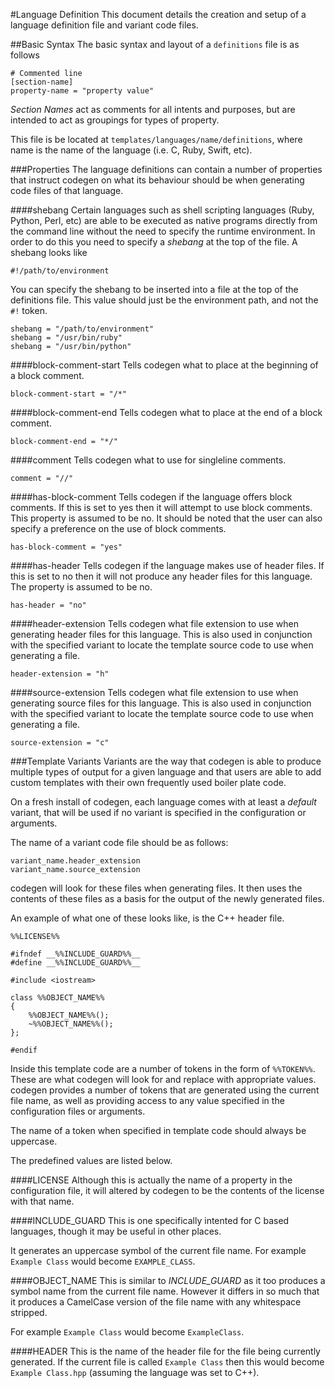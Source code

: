 #Language Definition
This document details the creation and setup of a language definition file and variant code files.

##Basic Syntax
The basic syntax and layout of a `definitions` file is as follows

    # Commented line
    [section-name]
    property-name = "property value"

*Section Names* act as comments for all intents and purposes, but are intended to act as groupings for types of property.

This file is be located at `templates/languages/name/definitions`, where name is the name of the language (i.e. C, Ruby, Swift, etc).

###Properties
The language definitions can contain a number of properties that instruct codegen on what its behaviour should be when generating code files of that language.

####shebang
Certain languages such as shell scripting languages (Ruby, Python, Perl, etc) are able to be executed as native programs directly from the command line without the need to specify the runtime environment. In order to do this you need to specify a *shebang* at the top of the file. A shebang looks like

    #!/path/to/environment

You can specify the shebang to be inserted into a file at the top of the definitions file. This value should just be the environment path, and not the `#!` token.

    shebang = "/path/to/environment"
    shebang = "/usr/bin/ruby"
    shebang = "/usr/bin/python"

####block-comment-start
Tells codegen what to place at the beginning of a block comment.

    block-comment-start = "/*"

####block-comment-end
Tells codegen what to place at the end of a block comment.

    block-comment-end = "*/"

####comment
Tells codegen what to use for singleline comments.

    comment = "//"

####has-block-comment
Tells codegen if the language offers block comments. If this is set to yes then it will attempt to use block comments. This property is assumed to be no. It should be noted that the user can also specify a preference on the use of block comments.

    has-block-comment = "yes"

####has-header
Tells codegen if the language makes use of header files. If this is set to no then it will not produce any header files for this language. The property is assumed to be no.

    has-header = "no"

####header-extension
Tells codegen what file extension to use when generating header files for this language. This is also used in conjunction with the specified variant to locate the template source code to use when generating a file.

    header-extension = "h"

####source-extension
Tells codegen what file extension to use when generating source files for this language. This is also used in conjunction with the specified variant to locate the template source code to use when generating a file.

    source-extension = "c"

###Template Variants
Variants are the way that codegen is able to produce multiple types of output for a given language and that users are able to add custom templates with their own frequently used boiler plate code.

On a fresh install of codegen, each language comes with at least a *default* variant, that will be used if no variant is specified in the configuration or arguments. 

The name of a variant code file should be as follows:

    variant_name.header_extension
    variant_name.source_extension

codegen will look for these files when generating files. It then uses the contents of these files as a basis for the output of the newly generated files.

An example of what one of these looks like, is the C++ header file.

    %%LICENSE%%
    
    #ifndef __%%INCLUDE_GUARD%%__
    #define __%%INCLUDE_GUARD%%__
    
    #include <iostream>
    
    class %%OBJECT_NAME%%
    {
        %%OBJECT_NAME%%();
        ~%%OBJECT_NAME%%();
    };
    
    #endif

Inside this template code are a number of tokens in the form of `%%TOKEN%%`. These are what codegen will look for and replace with appropriate values. codegen provides a number of tokens that are generated using the current file name, as well as providing access to any value specified in the configuration files or arguments.

The name of a token when specified in template code should always be uppercase.

The predefined values are listed below.

####LICENSE
Although this is actually the name of a property in the configuration file, it will altered by codegen to be the contents of the license with that name.

####INCLUDE_GUARD
This is one specifically intented for C based languages, though it may be useful in other places.

It generates an uppercase symbol of the current file name. For example `Example Class` would become `EXAMPLE_CLASS`.

####OBJECT_NAME
This is similar to *INCLUDE_GUARD* as it too produces a symbol name from the current file name. However it differs in so much that it produces a CamelCase version of the file name with any whitespace stripped. 

For example `Example Class` would become `ExampleClass`.

####HEADER
This is the name of the header file for the file being currently generated. If the current file is called `Example Class` then this would become `Example Class.hpp` (assuming the language was set to C++).
